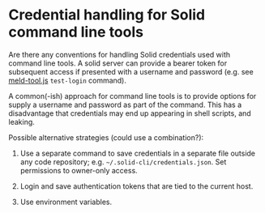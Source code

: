 # Credential handling for Solid command line tools

Are there any conventions for handling Solid credentials used with command line tools.  A solid server can provide a bearer token for subsequent access if presented with a username and password (e.g. see [meld-tool.js](/oerc-music/nin-remixer-public/blob/master/src/tools/meld_tool.js) `test-login` command).

A common(-ish) approach for command line tools is to provide options for supply a username and password as part of the command.  This has a disadvantage that credentials may end up appearing in shell scripts, and leaking.

Possible alternative strategies (could use a combination?):

1. Use a separate command to save credentials in a separate file outside any code repository; e.g. `~/.solid-cli/credentials.json`.  Set permissions to owner-only access.

2. Login and save authentication tokens that are tied to the current host.

3. Use environment variables.

